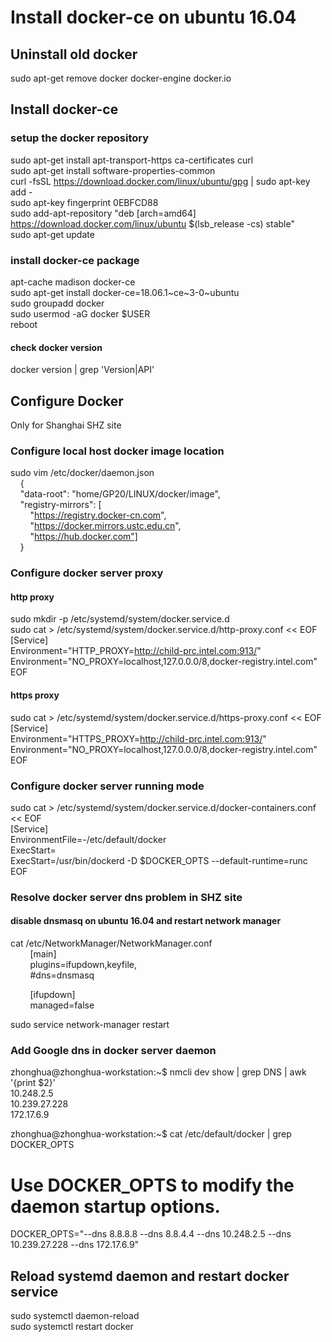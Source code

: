 # Install docker-ce on ubuntu 16.04
## Uninstall old docker
sudo apt-get remove docker docker-engine docker.io  

## Install docker-ce
### setup the docker repository
sudo apt-get install apt-transport-https ca-certificates curl  
sudo apt-get install software-properties-common  
curl -fsSL https://download.docker.com/linux/ubuntu/gpg | sudo apt-key add -  
sudo apt-key fingerprint 0EBFCD88  
sudo add-apt-repository "deb [arch=amd64] https://download.docker.com/linux/ubuntu $(lsb_release -cs) stable"  
sudo apt-get update  

### install docker-ce package
apt-cache madison docker-ce  
sudo apt-get install docker-ce=18.06.1\~ce\~3-0\~ubuntu  
sudo groupadd docker  
sudo usermod -aG docker $USER  
reboot  

#### check docker version
docker version | grep 'Version\|API'  

## Configure Docker
Only for Shanghai SHZ site
### Configure local host docker image location
sudo vim /etc/docker/daemon.json  
&nbsp;&nbsp;&nbsp;&nbsp;{    
&nbsp;&nbsp;&nbsp;&nbsp;"data-root": "home/GP20/LINUX/docker/image",   
&nbsp;&nbsp;&nbsp;&nbsp;"registry-mirrors": [  
&nbsp;&nbsp;&nbsp;&nbsp;&nbsp;&nbsp;&nbsp;&nbsp;"https://registry.docker-cn.com",  
&nbsp;&nbsp;&nbsp;&nbsp;&nbsp;&nbsp;&nbsp;&nbsp;"https://docker.mirrors.ustc.edu.cn",  
&nbsp;&nbsp;&nbsp;&nbsp;&nbsp;&nbsp;&nbsp;&nbsp;"https://hub.docker.com"]   
&nbsp;&nbsp;&nbsp;&nbsp;}  
### Configure docker server proxy
#### http proxy
sudo mkdir -p /etc/systemd/system/docker.service.d  
sudo cat > /etc/systemd/system/docker.service.d/http-proxy.conf << EOF  
[Service]  
Environment="HTTP_PROXY=http://child-prc.intel.com:913/"  
Environment="NO_PROXY=localhost,127.0.0.0/8,docker-registry.intel.com"  
EOF  
  
#### https proxy
sudo cat > /etc/systemd/system/docker.service.d/https-proxy.conf << EOF  
[Service]  
Environment="HTTPS_PROXY=http://child-prc.intel.com:913/"  
Environment="NO_PROXY=localhost,127.0.0.0/8,docker-registry.intel.com"  
EOF  
  
### Configure docker server running mode
sudo cat > /etc/systemd/system/docker.service.d/docker-containers.conf  << EOF  
[Service]  
EnvironmentFile=-/etc/default/docker  
ExecStart=  
ExecStart=/usr/bin/dockerd -D $DOCKER_OPTS --default-runtime=runc  
EOF  
  
### Resolve docker server dns problem in SHZ site
#### disable dnsmasq on ubuntu 16.04 and restart network manager
cat /etc/NetworkManager/NetworkManager.conf  
&nbsp;&nbsp;&nbsp;&nbsp;&nbsp;&nbsp;&nbsp;&nbsp;[main]  
&nbsp;&nbsp;&nbsp;&nbsp;&nbsp;&nbsp;&nbsp;&nbsp;plugins=ifupdown,keyfile,   
&nbsp;&nbsp;&nbsp;&nbsp;&nbsp;&nbsp;&nbsp;&nbsp;#dns=dnsmasq  
  
&nbsp;&nbsp;&nbsp;&nbsp;&nbsp;&nbsp;&nbsp;&nbsp;[ifupdown]    
&nbsp;&nbsp;&nbsp;&nbsp;&nbsp;&nbsp;&nbsp;&nbsp;managed=false   
  
sudo service network-manager restart  
  
### Add Google dns in docker server daemon
 zhonghua@zhonghua-workstation:~$ nmcli dev show | grep DNS | awk '{print $2}'  
 10.248.2.5  
 10.239.27.228  
 172.17.6.9  
  
 zhonghua@zhonghua-workstation:~$ cat /etc/default/docker  | grep DOCKER_OPTS  
 # Use DOCKER_OPTS to modify the daemon startup options.
 DOCKER_OPTS="--dns 8.8.8.8 --dns 8.8.4.4 --dns 10.248.2.5 --dns 10.239.27.228 --dns 172.17.6.9"  
  
## Reload systemd daemon and restart docker service
sudo systemctl daemon-reload  
sudo systemctl restart docker  
